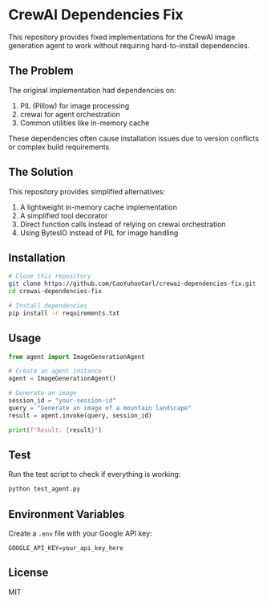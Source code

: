 # CrewAI Dependencies Fix

This repository provides fixed implementations for the CrewAI image generation agent to work without requiring hard-to-install dependencies.

## The Problem

The original implementation had dependencies on:

1. PIL (Pillow) for image processing
2. crewai for agent orchestration
3. Common utilities like in-memory cache

These dependencies often cause installation issues due to version conflicts or complex build requirements.

## The Solution

This repository provides simplified alternatives:

1. A lightweight in-memory cache implementation
2. A simplified tool decorator
3. Direct function calls instead of relying on crewai orchestration
4. Using BytesIO instead of PIL for image handling

## Installation

```bash
# Clone this repository
git clone https://github.com/CaoYuhaoCarl/crewai-dependencies-fix.git
cd crewai-dependencies-fix

# Install dependencies
pip install -r requirements.txt
```

## Usage

```python
from agent import ImageGenerationAgent

# Create an agent instance
agent = ImageGenerationAgent()

# Generate an image
session_id = "your-session-id"
query = "Generate an image of a mountain landscape"
result = agent.invoke(query, session_id)

print(f"Result: {result}")
```

## Test

Run the test script to check if everything is working:

```bash
python test_agent.py
```

## Environment Variables

Create a `.env` file with your Google API key:

```
GOOGLE_API_KEY=your_api_key_here
```

## License

MIT